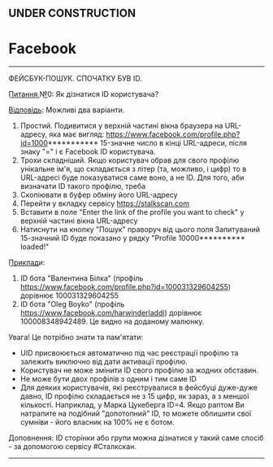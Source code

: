 

## UNDER CONSTRUCTION

# Facebook

---

ФЕЙСБУК-ПОШУК. СПОЧАТКУ БУВ ID.

П͟и͟т͟а͟н͟н͟я͟ ͟№͟0:
Як дізнатися ID користувача?

В͟і͟д͟п͟о͟в͟і͟д͟ь͟:
Можливі два варіанти.
1. Простий. Подивитися у верхній частині вікна браузера на URL-адресу, яка має вигляд:
https://www.facebook.com/profile.php?id=1000***********
15-значне число в кінці URL-адреси, після знаку "=" і є Facebook ID користувача.
2. Трохи складніший. Якщо користувач обрав для свого профілю унікальне ім'я, що складається з літер (та, можливо, і цифр) то в URL-адресі буде показуватися саме воно, а не ID.
Для того, аби визначати ID такого профілю, треба
1. Скопіювати в буфер обміну його URL-адресу
2. Перейти у вкладку сервісу https://stalkscan.com
3. Вставити в поле "Enter the link of the profile you want to check" у верхній частині вікна URL-адресу
4. Натиснути на кнопку "Пошук" праворуч від цього поля
Запитуваний 15-значний ID буде показано у рядку
"Profile 10000********** loaded!"

П͟р͟и͟к͟л͟а͟д͟и:
1. ID бота "Валентина Білка" (профіль https://www.facebook.com/profile.php?id=100031329604255) дорівнює 100031329604255
2. ID бота "Oleg Boyko" (профіль https://www.facebook.com/harwinderladdi)
дорівнює 100008348942489. Це видно на доданому малюнку.

Увага! Це потрібно знати та пам'ятати:
- UID присвоюється автоматично під час реєстрації профілю та залежить виключно від дати активації профілю.
- Користувач не може змінити ID свого профілю за жодних обставин.
- Не може бути двох профілів з одним і тим саме ID
- Для деяких користувачів, які реєструвалися в фейсбуці дуже-дуже давно, ID профілю складається не з 15 цифр, як зараз, а з меншої кількості. Наприклад, у Марка Цукеберга ID=4. Якщо раптом Ви натрапите на подібний "допотопний" ID, то можете облишити свої сумніви - його власник на 100% не є ботом.

Доповнення: ID сторінки або групи можна дізнатися у такий саме спосіб - за допомогою сервісу #Сталкскан. 

---
